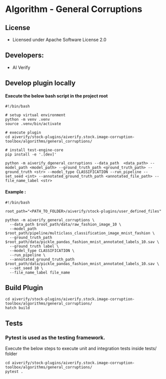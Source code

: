 # Algorithm - General Corruptions

## License
* Licensed under Apache Software License 2.0

## Developers:
* AI Verify

## Develop plugin locally
#### Execute the below bash script in the project root
```
#!/bin/bash

# setup virtual environment
python -m venv .venv
source .venv/bin/activate

# execute plugin
cd aiverify/stock-plugins/aiverify.stock.image-corruption-toolbox/algorithms/general_corruptions/

# install test-engine-core 
pip install -e '.[dev]'

python -m aiverify_dgeneral_corruptions --data_path  <data_path> --model_path <model_path> --ground_truth_path <ground_truth_path> --ground_truth <str> --model_type CLASSIFICATION --run_pipeline --set_seed <int> --annotated_ground_truth_path <annotated_file_path> --file_name_label <str>

```
#### Example : 
```
#!/bin/bash

root_path="<PATH_TO_FOLDER>/aiverify/stock-plugins/user_defined_files"

python -m aiverify_general_corruptions \
  --data_path $root_path/data/raw_fashion_image_10 \
  --model_path $root_path/pipeline/multiclass_classification_image_mnist_fashion \
  --ground_truth_path $root_path/data/pickle_pandas_fashion_mnist_annotated_labels_10.sav \
  --ground_truth label \
  --model_type CLASSIFICATION \
  --run_pipeline \
  --annotated_ground_truth_path $root_path/data/pickle_pandas_fashion_mnist_annotated_labels_10.sav \
  --set_seed 10 \
  --file_name_label file_name
```

## Build Plugin
```
cd aiverify/stock-plugins/aiverify.stock.image-corruption-toolbox/algorithms/general_corruptions/
hatch build
```
## Tests
### Pytest is used as the testing framework.
Execute the below steps to execute unit and integration tests inside tests/ folder
```
cd aiverify/stock-plugins/aiverify.stock.image-corruption-toolbox/algorithms/general_corruptions/
pytest .
```
